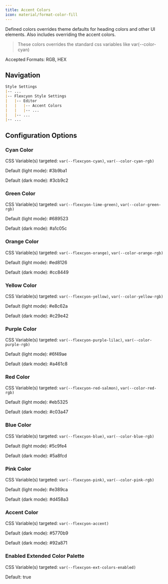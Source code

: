 ```yaml
---
title: Accent Colors
icon: material/format-color-fill
---
```


Defined colors overrides theme defaults for heading colors and other UI elements.
Also includes overriding the accent colors.
> These colors overrides the standard css variables like var(--color-cyan)

Accepted Formats: RGB, HEX

## Navigation

```md
Style Settings
|-- ...
|-- Flexcyon Style Settings
|   |-- Editor
|   |   |-- Accent Colors
|   |   |-- ...
|   |-- ...
|-- ...
```

## Configuration Options

### Cyan Color

CSS Variable(s) targeted: `var(--flexcyon-cyan)`, `var(--color-cyan-rgb)`

Default (light mode):
<span class="col-sqr" style="background-color: #3b9ba1"></span> #3b9ba1

Default (dark mode):
<span class="col-sqr" style="background-color: #3cb9c2"></span> #3cb9c2

### Green Color

CSS Variable(s) targeted: `var(--flexcyon-lime-green)`, `var(--color-green-rgb)`

Default (light mode):
<span class="col-sqr" style="background-color: #689523"></span> #689523

Default (dark mode):
<span class="col-sqr" style="background-color: #a1c05c"></span> #a1c05c

### Orange Color

CSS Variable(s) targeted: `var(--flexcyon-orange)`, `var(--color-orange-rgb)`

Default (light mode):
<span class="col-sqr" style="background-color: #ed8126"></span> #ed8126

Default (dark mode):
<span class="col-sqr" style="background-color: #cc8449"></span> #cc8449

### Yellow Color

CSS Variable(s) targeted: `var(--flexcyon-yellow)`, `var(--color-yellow-rgb)`

Default (light mode):
<span class="col-sqr" style="background-color: #e8c62a"></span> #e8c62a

Default (dark mode):
<span class="col-sqr" style="background-color: #c29e42"></span> #c29e42

### Purple Color

CSS Variable(s) targeted: `var(--flexcyon-purple-lilac)`, `var(--color-purple-rgb)`

Default (light mode):
<span class="col-sqr" style="background-color: #6f49ae"></span> #6f49ae

Default (dark mode):
<span class="col-sqr" style="background-color: #a461c8"></span> #a461c8

### Red Color

CSS Variable(s) targeted: `var(--flexcyon-red-salmon)`, `var(--color-red-rgb)`

Default (light mode):
<span class="col-sqr" style="background-color: #eb5325"></span> #eb5325

Default (dark mode):
<span class="col-sqr" style="background-color: #c03a47"></span> #c03a47

### Blue Color

CSS Variable(s) targeted: `var(--flexcyon-blue)`, `var(--color-blue-rgb)`

Default (light mode):
<span class="col-sqr" style="background-color: #5c9fe4"></span> #5c9fe4

Default (dark mode):
<span class="col-sqr" style="background-color: #5a8fcd"></span> #5a8fcd

### Pink Color

CSS Variable(s) targeted: `var(--flexcyon-pink)`, `var(--color-pink-rgb)`

Default (light mode):
<span class="col-sqr" style="background-color: #e389ca"></span> #e389ca

Default (dark mode):
<span class="col-sqr" style="background-color: #d458a3"></span> #d458a3

### Accent Color

CSS Variable(s) targeted: `var(--flexcyon-accent)`

Default (dark mode):
<span class="col-sqr" style="background-color: #5770b9"></span> #5770b9

Default (dark mode):
<span class="col-sqr" style="background-color: #92a871"></span> #92a871

### Enabled Extended Color Palette

CSS Variable(s) targeted: `var(--flexcyon-ext-colors-enabled)`

Default: true

